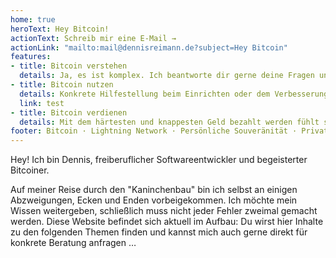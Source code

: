 ```yaml
---
home: true
heroText: Hey Bitcoin!
actionText: Schreib mir eine E-Mail →
actionLink: "mailto:mail@dennisreimann.de?subject=Hey Bitcoin"
features:
- title: Bitcoin verstehen
  details: Ja, es ist komplex. Ich beantworte dir gerne deine Fragen und helfe dir auf deinem Weg durch den sogenannten Kaninchenbau. 🕳🐇
- title: Bitcoin nutzen
  details: Konkrete Hilfestellung beim Einrichten oder dem Verbesserung deines Setups. Ein Workshop mit mehreren Freunden? Gern auch das! 🤘🚀
  link: test
- title: Bitcoin verdienen
  details: Mit dem härtesten und knappesten Geld bezahlt werden fühlt sich gut an. Ich zeig dir wie es geht und wie die Buchhaltung funktioniert. 💸🤓
footer: Bitcoin · Lightning Network · Persönliche Souveränität · Privatsphäre · Datensicherheit
---
```

Hey! Ich bin Dennis, freiberuflicher Softwareentwickler und begeisterter Bitcoiner.

Auf meiner Reise durch den "Kaninchenbau" bin ich selbst an einigen Abzweigungen, Ecken und Enden vorbeigekommen.
Ich möchte mein Wissen weitergeben, schließlich muss nicht jeder Fehler zweimal gemacht werden.
Diese Website befindet sich aktuell im Aufbau: Du wirst hier Inhalte zu den folgenden Themen finden und kannst mich auch gerne direkt für konkrete Beratung anfragen …
